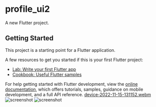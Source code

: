 # profile_ui2

A new Flutter project.

## Getting Started

This project is a starting point for a Flutter application.

A few resources to get you started if this is your first Flutter project:

- [Lab: Write your first Flutter app](https://docs.flutter.dev/get-started/codelab)
- [Cookbook: Useful Flutter samples](https://docs.flutter.dev/cookbook)

For help getting started with Flutter development, view the
[online documentation](https://docs.flutter.dev/), which offers tutorials,
samples, guidance on mobile development, and a full API reference.
[device-2022-11-15-131152.webm](https://user-images.githubusercontent.com/113675399/201858923-825f5566-2923-4990-abd8-017df49f29ac.webm)
![screenshot](https://user-images.githubusercontent.com/113675399/201859431-170ecd39-41d2-4469-b165-75c3a8407bda.png)
![screenshot](https://user-images.githubusercontent.com/113675399/201859474-2e22987e-85bd-449d-99b3-b74b74ede3f9.png)
